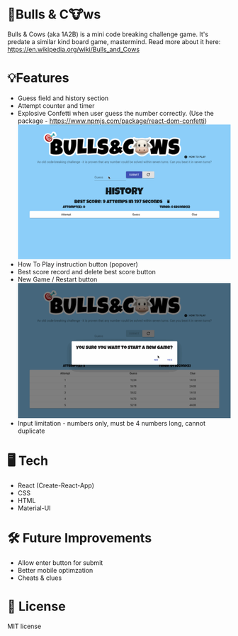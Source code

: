 # 🎯Bulls & C🐮ws

Bulls & Cows (aka 1A2B) is a mini code breaking challenge game. It's predate a similar kind board game, mastermind. Read more about it here: https://en.wikipedia.org/wiki/Bulls_and_Cows

# 💡Features

- Guess field and history section
- Attempt counter and timer
- Explosive Confetti when user guess the number correctly. (Use the package - https://www.npmjs.com/package/react-dom-confetti)
  ![](public/Play.gif)
- How To Play instruction button (popover)
- Best score record and delete best score button
- New Game / Restart button
  ![](public/Replay.gif)
- Input limitation - numbers only, must be 4 numbers long, cannot duplicate

# 🖥️ Tech

- React (Create-React-App)
- CSS
- HTML
- Material-UI

# 🛠️ Future Improvements

- Allow enter button for submit
- Better mobile optimzation
- Cheats & clues

# 🚀 License

MIT license

